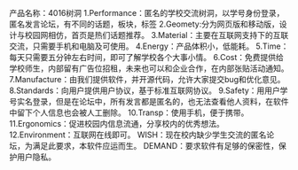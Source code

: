 产品名称：4016树洞
1.Performance：匿名的学校交流树洞，以学号身份登录，匿名发言论坛，有不同的话题，板块，标签
2.Geomety:分为网页版和移动版，设计与校园网相仿，首页是热们话题推荐。
3.Material：主要在互联网支持下的互联交流，只需要手机和电脑及可使用。
4.Energy：产品体积小，低能耗。
5.Time：每天只需要五分钟左右时间，即可了解学校各个大事小情。
6.Cost：免费提供给学校师生，内部留有广告位招租，未来也可以和企业合作，在内部张贴活动通知。
7.Manufacture：由我们提供软件，并开源代码，允许大家提交bug和优化意见。
8.Standards：向用户提供用户协议，基于标准互联网协议。
9.Safety：用用户学号实名登录，但是在论坛中，所有发言都是匿名的，也无法查看他人资料，在软件中留下个人信息也会被人工删除。
10.Transp：使用手机，便于携带。
11.Ergonomics：促进校园内信息流通，分享校内的优秀想法。
12.Environment：互联网在线即可。
WISH：现在校内缺少学生交流的匿名论坛，为满足此要求，本软件应运而生。
DEMAND：要求软件有足够的保密性，保护用户隐私。
